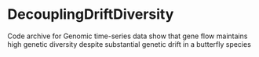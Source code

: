 # DecouplingDriftDiversity
Code archive for Genomic time-series data show that gene flow maintains high genetic diversity despite substantial genetic drift in a butterfly species
